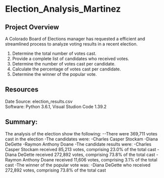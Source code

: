 # Election_Analysis_Martinez
## Project Overview
 A Colorado Board of Elections manager has requested a efficient and streamlined process to analyze voting results in a recent election.   

1. Determine the total number of votes cast.
2. Provide a complete list of candidates who received votes.
3. Determine the number of votes cast per candidate.
4. Calculate the percentage of votes cast per candidate.
5. Determine the winner of the popular vote.

 ## Resources
 Date Source: election_results.csv <br>
 Software: Python 3.6.1, Visual Studion Code 1.39.2

 ## Summary:
 The analysis of the election show the following:
  --There were 369,711 votes cast in the election
-The candidates were:
   -Charles Casper Stockam
   -Diana DeGette
   -Raymon Anthony Doane
-The candidate results were:
  -Charles Casper Stockam received 85,213 votes, comprising 23.0% of the total cast
  -Diana DeGette received 272,892 votes, comprising 73.8% of the total cast
  -Raymon Anthony Doane received 11,606 votes, comprising 3.1% of the total cast
-The winner of the popular vote was:
  -Diana DeGette who received 272,892 votes, comprising 73.8% of the total cast

